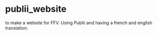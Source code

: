 # publii_website

to make a website for FFV. Using Publii and having a french and english translation.
